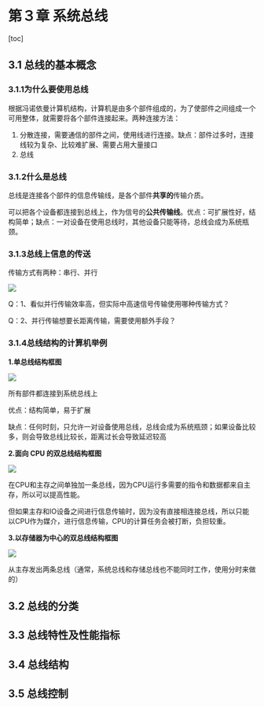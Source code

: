 # 第３章 系统总线

[toc]

## 3.1 总线的基本概念

### 3.1.1为什么要使用总线

根据冯诺依曼计算机结构，计算机是由多个部件组成的，为了使部件之间组成一个可用整体，就需要将各个部件连接起来。两种连接方法：

1. 分散连接，需要通信的部件之间，使用线进行连接。缺点：部件过多时，连接线较为复杂、比较难扩展、需要占用大量接口
2. 总线

### 3.1.2什么是总线

总线是连接各个部件的信息传输线，是各个部件**共享的**传输介质。

可以把各个设备都连接到总线上，作为信号的**公共传输线**。优点：可扩展性好，结构简单；缺点：一对设备在使用总线时，其他设备只能等待，总线会成为系统瓶颈。

### 3.1.3总线上信息的传送

传输方式有两种：串行、并行

![](https://cdn.jsdelivr.net/gh/javahub-yuan/forBlogImages@master/img/20210823233007.png)

Q：1、看似并行传输效率高，但实际中高速信号传输使用哪种传输方式？



Q：2、并行传输想要长距离传输，需要使用额外手段？



### 3.1.4总线结构的计算机举例

**1.单总线结构框图**

![](https://cdn.jsdelivr.net/gh/javahub-yuan/forBlogImages@master/img/20210823233222.png)

所有部件都连接到系统总线上

优点：结构简单，易于扩展

缺点：任何时刻，只允许一对设备使用总线，总线会成为系统瓶颈；如果设备比较多，则会导致总线比较长，距离过长会导致延迟较高

**2.面向 CPU 的双总线结构框图**

![](https://cdn.jsdelivr.net/gh/javahub-yuan/forBlogImages@master/img/20210823233558.png)

在CPU和主存之间单独加一条总线，因为CPU运行多需要的指令和数据都来自主存，所以可以提高性能。

但如果主存和IO设备之间进行信息传输时，因为没有直接相连接总线，所以只能以CPU作为媒介，进行信息传输，CPU的计算任务会被打断，负担较重。

**3.以存储器为中心的双总线结构框图**

![](https://cdn.jsdelivr.net/gh/javahub-yuan/forBlogImages@master/img/20210823234038.png)

从主存发出两条总线（通常，系统总线和存储总线也不能同时工作，使用分时来做的）



## 3.2 总线的分类



## 3.3 总线特性及性能指标



## 3.4 总线结构



## 3.5 总线控制

